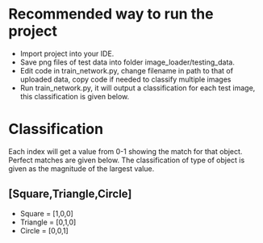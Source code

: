 # Recommended way to run the project
- Import project into your IDE. 
- Save png files of test data into
folder image_loader/testing_data.
- Edit code in train_network.py, change filename in path
to that of uploaded data, copy code if needed to classify multiple images
- Run train_network.py, it will output a classification for each test image, this classification is given below.
  
# Classification
  Each index will get a value from 0-1 showing the match for that object. Perfect matches
  are given below. The classification of type of object is given as the magnitude of the largest
  value.
  
  ## [Square,Triangle,Circle]
  - Square = [1,0,0]
  - Triangle = [0,1,0]
  - Circle = [0,0,1]
